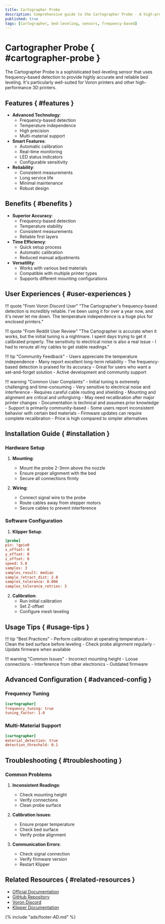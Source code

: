 ```yaml
---
title: Cartographer Probe
description: Comprehensive guide to the Cartographer Probe - A high-precision, frequency-based bed leveling sensor for Voron printers
published: true
tags: [Cartographer, bed-leveling, sensors, frequency-based]
---
```


# Cartographer Probe { #cartographer-probe }

The Cartographer Probe is a sophisticated bed-leveling sensor that uses frequency-based detection to provide highly accurate and reliable bed leveling. It's particularly well-suited for Voron printers and other high-performance 3D printers.

## Features { #features }

- **Advanced Technology**:
  - Frequency-based detection
  - Temperature independence
  - High precision
  - Multi-material support
- **Smart Features**:
  - Automatic calibration
  - Real-time monitoring
  - LED status indicators
  - Configurable sensitivity
- **Reliability**:
  - Consistent measurements
  - Long service life
  - Minimal maintenance
  - Robust design

## Benefits { #benefits }

- **Superior Accuracy**:
  - Frequency-based detection
  - Temperature stability
  - Consistent measurements
  - Reliable first layers
- **Time Efficiency**:
  - Quick setup process
  - Automatic calibration
  - Reduced manual adjustments
- **Versatility**:
  - Works with various bed materials
  - Compatible with multiple printer types
  - Supports different mounting configurations

## User Experiences { #user-experiences }

!!! quote "From Voron Discord User"
    "The Cartographer's frequency-based detection is incredibly reliable. I've been using it for over a year now, and it's never let me down. The temperature independence is a huge plus for enclosed printers."

!!! quote "From Reddit User Review"
    "The Cartographer is accurate when it works, but the initial tuning is a nightmare. I spent days trying to get it calibrated properly. The sensitivity to electrical noise is also a real issue - I had to reroute all my cables to get stable readings."

!!! tip "Community Feedback"
    - Users appreciate the temperature independence
    - Many report excellent long-term reliability
    - The frequency-based detection is praised for its accuracy
    - Great for users who want a set-and-forget solution
    - Active development and community support

!!! warning "Common User Complaints"
    - Initial tuning is extremely challenging and time-consuming
    - Very sensitive to electrical noise and interference
    - Requires careful cable routing and shielding
    - Mounting and alignment are critical and unforgiving
    - May need recalibration after major printer changes
    - Documentation is technical and assumes prior knowledge
    - Support is primarily community-based
    - Some users report inconsistent behavior with certain bed materials
    - Firmware updates can require complete recalibration
    - Price is high compared to simpler alternatives

## Installation Guide { #installation }

### Hardware Setup

1. **Mounting**:
   - Mount the probe 2-3mm above the nozzle
   - Ensure proper alignment with the bed
   - Secure all connections firmly

2. **Wiring**:
   - Connect signal wire to the probe
   - Route cables away from stepper motors
   - Secure cables to prevent interference

### Software Configuration

1. **Klipper Setup**:
```ini
[probe]
pin: !gpio0
x_offset: 0
y_offset: 0
z_offset: 0
speed: 5.0
samples: 3
samples_result: median
sample_retract_dist: 2.0
samples_tolerance: 0.006
samples_tolerance_retries: 3
```

2. **Calibration**:
   - Run initial calibration
   - Set Z-offset
   - Configure mesh leveling

## Usage Tips { #usage-tips }

!!! tip "Best Practices"
    - Perform calibration at operating temperature
    - Clean the bed surface before leveling
    - Check probe alignment regularly
    - Update firmware when available

!!! warning "Common Issues"
    - Incorrect mounting height
    - Loose connections
    - Interference from other electronics
    - Outdated firmware

## Advanced Configuration { #advanced-config }

### Frequency Tuning

```ini
[cartographer]
frequency_tuning: true
tuning_factor: 1.0
```

### Multi-Material Support

```ini
[cartographer]
material_detection: true
detection_threshold: 0.1
```

## Troubleshooting { #troubleshooting }

### Common Problems

1. **Inconsistent Readings**:
   - Check mounting height
   - Verify connections
   - Clean probe surface

2. **Calibration Issues**:
   - Ensure proper temperature
   - Check bed surface
   - Verify probe alignment

3. **Communication Errors**:
   - Check signal connection
   - Verify firmware version
   - Restart Klipper

## Related Resources { #related-resources }

- [Official Documentation](https://cartographer-probe.com/docs)
- [GitHub Repository](https://github.com/cartographer-probe)
- [Voron Discord](https://discord.gg/voron)
- [Klipper Documentation](https://www.klipper3d.org/Bed_Level.html)

{% include "ads/footer-AD.md" %}